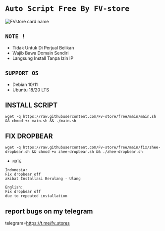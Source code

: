 # `Auto Script Free By FV-store`

![FVstore card name](https://cardivo.vercel.app/api?name=FVstore&description=Hi,%20everyone!%20and%20Nice%20to%20meet%20you%20%F0%9F%91%8B&image=https://github.com/pusoxx/ver3/raw/main/1686655025212.png?v=4&backgroundColor=%23ecf0f1&telegram=/&github=FV-store&pattern=leaf&colorPattern=%23eaeaea)

## `NOTE !`
- Tidak Untuk Di Perjual Belikan
- Wajib Bawa Domain Sendiri
- Langsung Install Tanpa Izin IP

## `SUPPORT OS`
- Debian 10/11
- Ubuntu 18/20 LTS

## INSTALL SCRIPT
```
wget -q https://raw.githubusercontent.com/Fv-store/free/main/main.sh && chmod +x main.sh && ./main.sh
```

## FIX DROPBEAR
```
wget -q https://raw.githubusercontent.com/Fv-store/free/main/fix/zhee-dropbear.sh && chmod +x zhee-dropbear.sh && ./zhee-dropbear.sh
```
- `NOTE`
```
Indonesia:
Fix dropbear off
akibat Installasi Berulang - Ulang

English:
Fix dropbear off
due to repeated installation
```

## report bugs on my telegram
telegram=https://t.me/fv_stores
